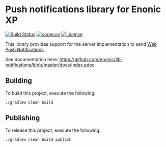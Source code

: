 Push notifications library for Enonic XP
========================================

[![Build Status](https://travis-ci.org/enonic/lib-notifications.svg?branch=master)](https://travis-ci.org/enonic/lib-notifications)
[![codecov](https://codecov.io/gh/enonic/lib-notifications/branch/master/graph/badge.svg)](https://codecov.io/gh/enonic/lib-notifications)
[![License](https://img.shields.io/github/license/enonic/lib-notifications.svg)](http://www.apache.org/licenses/LICENSE-2.0.html)

This library provides support for the server implementation to send [Web Push Notifications](https://datatracker.ietf.org/wg/webpush/documents/).

See documentation here: https://github.com/enonic/lib-notifications/blob/master/docs/index.adoc


## Building

To build this project, execute the following:

```
./gradlew clean build
```

## Publishing

To release this project, execute the following:

```
./gradlew clean build publish
```
